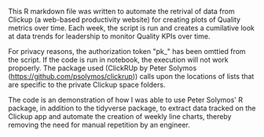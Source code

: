 This R markdown file was written to automate the retrival of data from Clickup (a web-based productivity website) for creating plots of Quality metrics over time.  Each week, the script is run and creates a cumilative look at data trends for leadership to monitor Quality KPIs over time.

For privacy reasons, the authorization token "pk_" has been omttied from the script.  If the code is run in notebook, the execution will not work propoerly.  The package used (ClickRUp by Peter Solymos (https://github.com/psolymos/clickrup)) calls upon the locations of lists that are specific to the private Clickup space folders.

The code is an demonstration of how I was able to use Peter Solymos' R package, in addition to the tidyverse package, to extract data tracked on the Clickup app and automate the creation of weekly line charts, thereby removing the need for manual repetition by an engineer.
